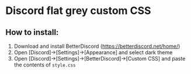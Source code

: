 # Discord flat grey custom CSS

## How to install:
1. Download and install BetterDiscord (https://betterdiscord.net/home/) <br/>
2. Open [Discord]->[Settings]->[Appearance] and select dark theme <br/>
3. Open [Discord]->[Settings]->[BetterDiscord]->[Custom CSS] and paste the contents of ``style.css`` <br/>
